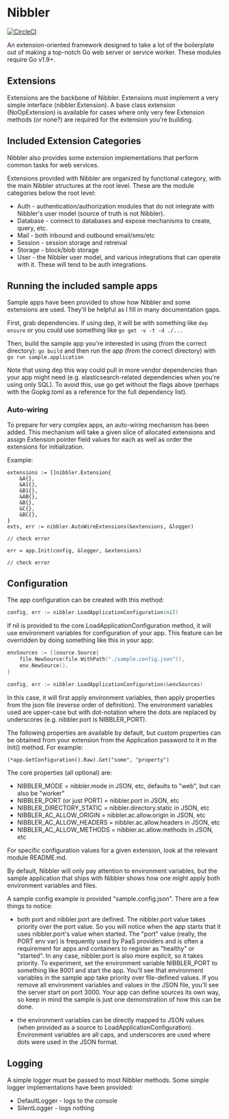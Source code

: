 # Nibbler

[![CircleCI](https://circleci.com/gh/markdicksonjr/nibbler.svg?style=svg)](https://circleci.com/gh/markdicksonjr/nibbler)

An extension-oriented framework designed to take a lot of the boilerplate out of making a top-notch
Go web server or service worker.  These modules require Go v1.9+.  

## Extensions

Extensions are the backbone of Nibbler.  Extensions must implement a very simple interface (nibbler.Extension).  A base class
extension (NoOpExtension) is available for cases where only very few Extension methods (or none?) are required for the 
extension you're building.

## Included Extension Categories

Nibbler also provides some extension implementations that perform common tasks for web services.

Extensions provided with Nibbler are organized by functional category, with the main Nibbler structures at the root level.  These are the 
module categories below the root level:

- Auth - authentication/authorization modules that do not integrate with Nibbler's user model (source of truth is not Nibbler).
- Database - connect to databases and expose mechanisms to create, query, etc.
- Mail - both inbound and outbound email/sms/etc
- Session - session storage and retreival
- Storage - block/blob storage
- User - the Nibbler user model, and various integrations that can operate with it.  These will tend to be auth integrations.

## Running the included sample apps

Sample apps have been provided to show how Nibbler and some extensions are used.  They'll be helpful as I fill in many documentation gaps.

First, grab dependencies.  If using dep, it will be with something like
`dep ensure` or you could use something like `go get -v -t -d ./...`

Then, build the sample app you're interested in using (from the correct directory):
`go build` and then run the app (from the correct directory) with `go run sample.application`

Note that using dep this way could pull in more vendor dependencies than your app might need (e.g. elasticsearch-related
dependencies when you're using only SQL).  To avoid this, use go get without the flags above (perhaps with the Gopkg.toml
as a reference for the full dependency list).

### Auto-wiring

To prepare for very complex apps, an auto-wiring mechanism has been added.  This mechanism will take a given slice of 
allocated extensions and assign Extension pointer field values for each as well as order the extensions for initialization.

Example:

```
extensions := []nibbler.Extension{
    &A{},
    &A1{},
    &B1{},
    &AB{},
    &B{},
    &C{},
    &BC{},
}
exts, err := nibbler.AutoWireExtensions(&extensions, &logger)

// check error

err = app.Init(config, &logger, &extensions)

// check error
```

## Configuration

The app configuration can be created with this method:

```go
config, err := nibbler.LoadApplicationConfiguration(nil)
```

If nil is provided to the core.LoadApplicationConfiguration method, it will use environment variables for
configuration of your app.  This feature can be overridden by doing something like this in your app:

```go
envSources := []source.Source{
    file.NewSource(file.WithPath("./sample.config.json")),
    env.NewSource(),
}

config, err := nibbler.LoadApplicationConfiguration(&envSources)
```

In this case, it will first apply environment variables, then apply properties from the json file (reverse order of definition). 
The environment variables used are upper-case but with dot-notation where the dots are replaced by underscores (e.g. nibbler.port is NIBBLER_PORT).

The following properties are available by default, but custom properties can be obtained from your extension from the Application
password to it in the Init() method.  For example:

```
(*app.GetConfiguration().Raw).Get("some", "property")
```

The core properties (all optional) are:

- NIBBLER_MODE = nibbler.mode in JSON, etc, defaults to "web", but can also be "worker"
- NIBBLER_PORT (or just PORT) = nibbler.port in JSON, etc
- NIBBLER_DIRECTORY_STATIC = nibbler.directory.static in JSON, etc
- NIBBLER_AC_ALLOW_ORIGIN = nibbler.ac.allow.origin in JSON, etc
- NIBBLER_AC_ALLOW_HEADERS = nibbler.ac.allow.headers in JSON, etc
- NIBBLER_AC_ALLOW_METHODS = nibbler.ac.allow.methods in JSON, etc

For specific configuration values for a given extension, look at the relevant module README.md.

By default, Nibbler will only pay attention to environment variables, but the sample application that ships with
Nibbler shows how one might apply both environment variables and files.

A sample config example is provided "sample.config.json".  There are a few things to notice:

- both port and nibbler.port are defined.  The nibbler.port value takes priority over the port value.  So you will notice when the app starts
that it uses nibbler.port's value when started.  The "port" value (really, the PORT env var) is frequently used by PaaS providers and is often a requirement for apps and 
containers to register as "healthy" or "started".  In any case, nibbler.port is also more explicit, so it takes priority.  To experiment, set the
environment variable NIBBLER_PORT to something like 8001 and start the app.  You'll see that environment variables in the sample app take priority
over file-defined values.  If you remove all environment variables and values in the JSON file, you'll see the server start on port 3000.
Your app can define sources its own way, so keep in mind the sample is just one demonstration of how this can be done.

- the environment variables can be directly mapped to JSON values (when provided as a source to LoadApplicationConfiguration).  Environment variables 
are all caps, and underscores are used where dots were used in the JSON format.

## Logging

A simple logger must be passed to most Nibbler methods.  Some simple logger implementations have been provided:

- DefaultLogger - logs to the console
- SilentLogger - logs nothing 